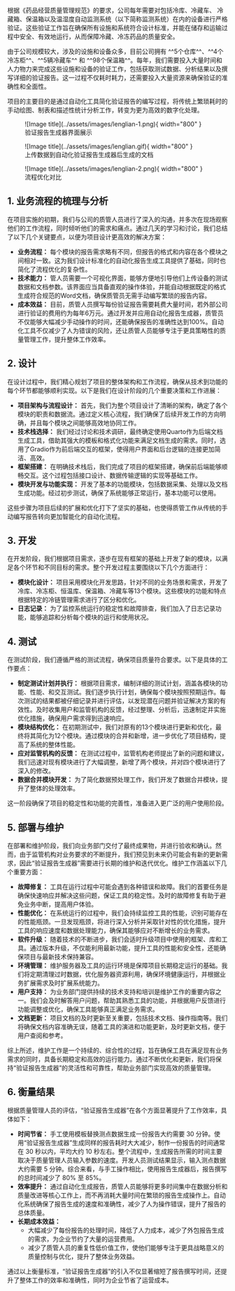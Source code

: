 根据《药品经营质量管理规范》的要求，公司每年需要对包括冷库、冷藏车、 冷藏箱、保温箱以及温湿度自动监测系统（以下简称监测系统）在内的设备进行严格验证。这些验证工作旨在确保所有设施和系统符合设计标准，并能在储存和运输过程中安全、有效地运行，从而保障冷藏、冷冻药品的质量安全。

由于公司规模较大，涉及的设施和设备众多，目前公司拥有 ^^5个仓库^^、^^4个冷冻柜^^、^^5辆冷藏车^^ 和 ^^98个保温箱^^。每年，我们需要投入大量时间和人力物力来完成这些设施和设备的验证工作，包括获取测试数据、分析结果以及撰写详细的验证报告。这一过程不仅耗时耗力，还需要投入大量资源来确保验证的准确性和全面性。

项目的主要目的是通过自动化工具简化验证报告的编写过程，将传统上繁琐耗时的手动绘图、制表和描述性统计分析工作，转变为更为高效的数字化处理。

<figure markdown="span">
  ![Image title](../assets/images/lenglian-1.png){ width="800" }
  <figcaption>验证报告生成器界面展示</figcaption>
</figure>

<figure markdown="span">
  ![Image title](../assets/images/lenglian.gif){ width="800" }
  <figcaption>上传数据到自动化验证报告生成器后生成的文档</figcaption>
</figure>

<figure markdown="span">
  ![Image title](../assets/images/lenglian-2.png){ width="800" }
  <figcaption>流程优化对比</figcaption>
</figure>

## 1. 业务流程的梳理与分析

在项目实施的初期，我们与公司的质管人员进行了深入的沟通，并多次在现场观察他们的工作流程，同时倾听他们的需求和痛点。通过几天的学习和讨论，我们总结了以下几个关键要点，以便为项目设计更高效的解决方案：

- **业务流程：** 每个模块的报告需求略有不同，但报告的格式和内容在各个模块之间相对一致。这为我们设计标准化的自动化报告生成工具提供了基础，同时也简化了流程优化的复杂性。
- **技术能力：** 管人员需要一个可视化界面，能够方便地引导他们上传设备的测试数据和文档参数。该界面应当具备直观的操作体验，并能自动根据既定的格式生成符合规范的Word文档，确保质管员无需手动编写繁琐的报告内容。
- **成本效益：** 目前，质管人员撰写每份验证报告需要耗费大量时间，若外部公司进行验证的费用约为每年6万元。通过开发并应用自动化报告生成器，质管员不仅能够大幅减少手动操作的时间，还能确保报告的准确性达到100%。自动化工具不仅减少了人为错误的风险，还让质管人员能够专注于更具策略性的质量管理工作，提升整体工作效率。

## 2. 设计

在设计过程中，我们精心规划了项目的整体架构和工作流程，确保从技术到功能的每个环节都能够顺利实现。以下是我们在设计阶段的几个重要决策和工作进展：

- **项目架构与流程设计：** 首先，我们为整个项目设计了清晰的架构，确定了各个模块的职责和数据流。通过定义核心流程，我们确保了后续开发工作的方向明确，并且每个模块之间能够高效地协同工作。
- **技术栈选择：** 我们经过讨论和技术调研，最终确定使用Quarto作为后端文档生成工具，借助其强大的模板和格式化功能来满足文档生成的需求。同时，选用了Gradio作为前后端交互的框架，使得用户界面和后台逻辑的连接更加简洁、高效。
- **框架搭建：** 在明确技术栈后，我们完成了项目的框架搭建，确保前后端能够顺畅交互。这个过程包括接口设计、数据传输逻辑的实现等基础工作。
- **模块开发与功能实现：** 开发了基本的功能模块，包括数据采集、处理以及文档生成功能。经过初步测试，确保了系统能够正常运行，基本功能可以使用。

这些步骤为项目后续的扩展和优化打下了坚实的基础，也使得质管工作从传统的手动编写报告转向更加智能化的自动化流程。

## 3. 开发

在开发阶段，我们根据项目需求，逐步在现有框架的基础上开发了新的模块，以满足各个环节和不同目标的需求。整个开发过程主要围绕以下几个方面进行：

- **模块化设计：** 项目采用模块化开发思路，针对不同的业务场景和需求，开发了冷库、冷冻柜、恒温库、保温箱、冷藏车等13个模块。这些模块的功能和特点根据特定的冷链管理需求进行了区分和优化。
- **日志记录：** 为了监控系统运行的稳定性和故障排查，我们加入了日志记录功能，能够追踪和分析每个模块的运行和使用状况。

## 4. 测试

在测试阶段，我们遵循严格的测试流程，确保项目质量符合要求。以下是具体的工作要点：

- **制定测试计划并执行：** 根据项目需求，编制详细的测试计划，涵盖各模块的功能、性能、和交互测试。我们逐步执行计划，确保每个模块按照预期运作。每次测试的结果都被仔细记录并进行评估，以发现潜在问题并验证解决方案的有效性。及时收集用户和监管机构的反馈，经过整理、分析后，迅速制定并实施优化措施，确保用户需求得到迅速响应。
- **模块结构优化：** 在初期测试中，我们对原有的13个模块进行更新和优化，最终将其简化为12个模块。通过模块的合并和新增，进一步优化了项目结构，提高了系统的整体性能。
- **应对监管机构的反馈：** 在测试过程中，监管机构老师提出了新的问题和建议，我们迅速对现有模块进行了大幅调整，新增了两个模块，并对四个模块进行了深入的修改。
- **数据合并模块开发：** 为了简化数据预处理工作，我们开发了数据合并模块，提升了整体的处理效率。

这一阶段确保了项目的稳定性和功能的完善性，准备进入更广泛的用户使用阶段。

## 5. 部署与维护

在部署和维护阶段，我们向业务部门交付了最终成果物，并进行验收和确认。然而，由于监管机构对业务要求的不断提升，我们预见到未来仍可能会有新的更新需求，因此“验证报告生成器”需要进行长期的维护和迭代优化。维护工作涵盖以下几个重要方面：

- **故障修复：** 工具在运行过程中可能会遇到各种错误和故障。我们的首要任务是确保快速响应并解决这些问题，保证工具的稳定性。及时的故障修复有助于避免业务中断，提高用户体验。
- **性能优化：** 在系统运行的过程中，我们会持续监控工具的性能，识别可能存在的性能瓶颈。一旦发现瓶颈，将进行深入分析并采取针对性的优化措施，提升工具的响应速度和数据处理能力，确保其能够应对不断增长的业务需求。
- **软件升级：** 随着技术的不断进步，我们会适时升级项目中使用的框架、库和工具。通过版本升级，不仅能利用最新功能，提升工具的性能和安全性，还能确保项目与最新技术保持兼容。
- **环境管理：** 维护服务器及工具的运行环境是保障项目长期稳定运行的基础。我们将定期清理过时数据，优化服务器资源利用，确保环境健康运行，并根据业务扩展需求及时扩展系统能力。
- **用户支持：** 为业务部门提供持续的技术支持和培训是维护工作的重要内容之一。我们会及时解答用户问题，帮助其熟悉工具的功能，并根据用户反馈进行功能调整或优化，确保工具能够真正满足业务需求。
- **文档更新：** 项目文档的及时更新至关重要，包括技术文档、操作指南等。我们将确保文档内容准确无误，随着工具的演进和功能更新，及时更新文档，便于用户查阅和参考。

综上所述，维护工作是一个持续的、综合性的过程，旨在确保工具在满足现有业务需求的同时，具备长期稳定和高效的运行能力。通过不断优化和更新，我们将保持“验证报告生成器”的灵活性和可靠性，帮助业务部门实现高效的质量管理。

## 6. 衡量结果

根据质量管理人员的评估，“验证报告生成器”在各个方面显著提升了工作效率，具体如下：

- **时间节省：** 手工使用模板替换测点数据生成一份报告大约需要 30 分钟。使用“验证报告生成器”生成同样的报告耗时大大减少，制作一份报告的时间通常在 30 秒以内，平均大约 10 秒左右。整个流程中，生成报告所需的时间主要取决于质量管理人员输入参数的速度。开发人员测试结果显示，输入测点数据大约需要 5 分钟。综合来看，与手工操作相比，使用报告生成器后，报告撰写的总时间减少了 80% 至 85%。
- **效率提升：** 通过自动化生成报告，质管人员能够将更多时间集中在数据分析和质量改进等核心工作上，而不再消耗大量时间在繁琐的报告生成操作上。自动化系统确保了报告生成的速度和准确性，减少了人为操作错误，提升了报告的总体质量。
- **长期成本效益：**
    * 大幅减少了每份报告的处理时间，降低了人力成本，减少了外包报告生成的需求，为企业节约了大量的运营费用。
    * 减少了质管人员的重复性低价值工作，使他们能够专注于更具战略意义的质量控制与优化，提升了整体业务效益。

通过以上衡量标准，“验证报告生成器”的引入不仅显著缩短了报告撰写时间，还提升了整体工作的效率和准确性，同时为企业节省了运营成本。
